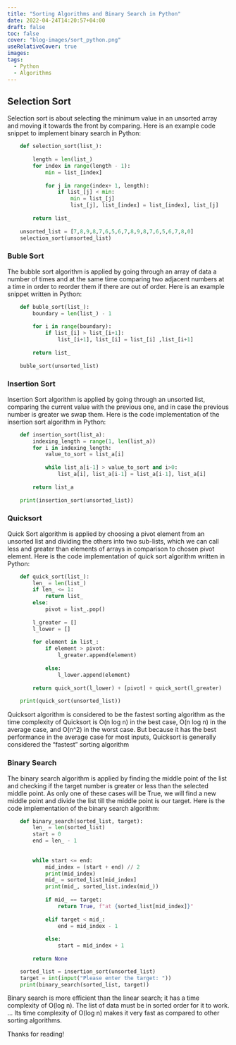 ```yaml
---
title: "Sorting Algorithms and Binary Search in Python"
date: 2022-04-24T14:20:57+04:00
draft: false
toc: false
cover: "blog-images/sort_python.png"
useRelativeCover: true
images:
tags:
  - Python
  - Algorithms
---
```




**Selection Sort**
------------------

Selection sort is about selecting the minimum value in an unsorted array and moving it towards the front by comparing. Here is an example code snippet to implement binary search in Python:

```py
    def selection_sort(list_):
        
        length = len(list_)
        for index in range(length - 1):
            min = list_[index]
    
            for j in range(index+ 1, length):
                if list_[j] < min:
                    min = list_[j]
                    list_[j], list_[index] = list_[index], list_[j]
            
        return list_
    
    unsorted_list = [7,8,9,8,7,6,5,6,7,8,9,8,7,6,5,6,7,8,0]
    selection_sort(unsorted_list)
```

### **Buble Sort**

The bubble sort algorithm is applied by going through an array of data a number of times and at the same time comparing two adjacent numbers at a time in order to reorder them if there are out of order. Here is an example snippet written in Python:

```py
    def buble_sort(list_):
        boundary = len(list_) - 1
    
        for i in range(boundary):
            if list_[i] > list_[i+1]:
                list_[i+1], list_[i] = list_[i] ,list_[i+1]
    
        return list_
    
    buble_sort(unsorted_list)
```

### **Insertion Sort**

Insertion Sort algorithm is applied by going through an unsorted list, comparing the current value with the previous one, and in case the previous number is greater we swap them. Here is the code implementation of the insertion sort algorithm in Python:

```py
    def insertion_sort(list_a):
        indexing_length = range(1, len(list_a))
        for i in indexing_length:
            value_to_sort = list_a[i]
    
            while list_a[i-1] > value_to_sort and i>0:
                list_a[i], list_a[i-1] = list_a[i-1], list_a[i]
                
        return list_a
    
    print(insertion_sort(unsorted_list))
```

### **Quicksort**

Quick Sort algorithm is applied by choosing a pivot element from an unsorted list and dividing the others into two sub-lists, which we can call less and greater than elements of arrays in comparison to chosen pivot element. Here is the code implementation of quick sort algorithm written in Python: 

```py
    def quick_sort(list_):
        len_ = len(list_)
        if len_ <= 1:
            return list_
        else:
            pivot = list_.pop()
    
        l_greater = []
        l_lower = []
    
        for element in list_:
            if element > pivot:
                l_greater.append(element)
    
            else:
                l_lower.append(element)
    
        return quick_sort(l_lower) + [pivot] + quick_sort(l_greater)
     
    print(quick_sort(unsorted_list))
```

Quicksort algorithm is considered to be the fastest sorting algorithm as the time complexity of Quicksort is O(n log n) in the best case, O(n log n) in the average case, and O(n^2) in the worst case. But because it has the best performance in the average case for most inputs, Quicksort is generally considered the “fastest” sorting algorithm

### **Binary Search**

The binary search algorithm is applied by finding the middle point of the list and checking if the target number is greater or less than the selected middle point. As only one of these cases will be True, we will find a new middle point and divide the list till the middle point is our target. Here is the code implementation of the binary search algorithm:

```py
    def binary_search(sorted_list, target):
        len_ = len(sorted_list)
        start = 0
        end = len_ - 1
    
    
        while start <= end:
            mid_index = (start + end) // 2
            print(mid_index)
            mid_ = sorted_list[mid_index]
            print(mid_, sorted_list.index(mid_))
            
            if mid_ == target:
                return True, f"at {sorted_list[mid_index]}"
            
            elif target < mid_:
                end = mid_index - 1
    
            else:
                start = mid_index + 1
                
        return None

    sorted_list = insertion_sort(unsorted_list)
    target = int(input("Please enter the target: "))
    print(binary_search(sorted_list, target))
```

Binary search is more efficient than the linear search; it has a time complexity of O(log n). The list of data must be in sorted order for it to work. ... Its time complexity of O(log n) makes it very fast as compared to other sorting algorithms.

Thanks for reading!